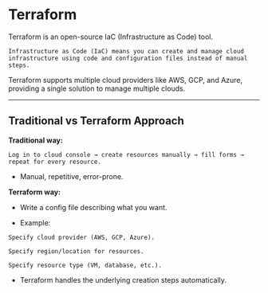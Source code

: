 # Terraform

Terraform is an open-source IaC (Infrastructure as Code) tool.

    Infrastructure as Code (IaC) means you can create and manage cloud infrastructure using code and configuration files instead of manual steps.

Terraform supports multiple cloud providers like AWS, GCP, and Azure, providing a single solution to manage multiple clouds.

---
 Traditional vs Terraform Approach
---
**Traditional way:**
```
Log in to cloud console → create resources manually → fill forms → repeat for every resource.
```
- Manual, repetitive, error-prone.

**Terraform way:**

- Write a config file describing what you want.

- Example:
```
Specify cloud provider (AWS, GCP, Azure).

Specify region/location for resources.

Specify resource type (VM, database, etc.).
```
- Terraform handles the underlying creation steps automatically.

